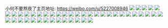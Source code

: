 小何不要熬夜了主页地址: https://weibo.com/u/5227008946 
![](https://wx4.sinaimg.cn/mw2000/005HJZNUly1h8u033n0fkj30yi0yi0uq.jpg) 
![](https://wx4.sinaimg.cn/mw2000/005HJZNUly1h8413gifrwj32c0340npe.jpg) 
![](https://wx4.sinaimg.cn/mw2000/005HJZNUly1h8413hf5tgj32c0340npe.jpg) 
![](https://wx4.sinaimg.cn/mw2000/005HJZNUly1h8413iok3yj32c03407wj.jpg) 
![](https://wx4.sinaimg.cn/mw2000/005HJZNUly1h8413f1yvfj32c0340npe.jpg) 
![](https://wx4.sinaimg.cn/mw2000/005HJZNUly1h80d3fy2oej32c0340u0y.jpg) 
![](https://wx4.sinaimg.cn/mw2000/005HJZNUly1h80d3afndhj32c0340qv7.jpg) 
![](https://wx4.sinaimg.cn/mw2000/005HJZNUly1h80d2vwxi0j32192po4qq.jpg) 
![](https://wx4.sinaimg.cn/mw2000/005HJZNUly1h80d2r676fj32c033z1l0.jpg) 
![](https://wx4.sinaimg.cn/mw2000/005HJZNUly1h80d2fwp6vj31sc2dshdu.jpg) 
![](https://wx4.sinaimg.cn/mw2000/005HJZNUly1h80d330qcoj328m2zh1l0.jpg) 
![](https://wx4.sinaimg.cn/mw2000/005HJZNUly1h80d3p8rhuj32c0340kjl.jpg) 
![](https://wx4.sinaimg.cn/mw2000/005HJZNUly1h80d3sqfy9j32c0340kjl.jpg) 
![](https://wx4.sinaimg.cn/mw2000/005HJZNUly1h80d44a0x7j321o2rokjl.jpg) 
![](https://wx4.sinaimg.cn/mw2000/005HJZNUly1h80d3kx1iej327r2ycx6q.jpg) 
![](https://wx4.sinaimg.cn/mw2000/005HJZNUly1h80d3i9ozej31451hikdw.jpg) 
![](https://wx4.sinaimg.cn/mw2000/005HJZNUly1h7j6we5rnvj32c0340qv5.jpg) 
![](https://wx4.sinaimg.cn/mw2000/005HJZNUly1h7j6whdn82j32c0340hdt.jpg) 
![](https://wx4.sinaimg.cn/mw2000/005HJZNUly1h7j6wbn2jsj30wi17camr.jpg) 
![](https://wx4.sinaimg.cn/mw2000/005HJZNUly1h7hn9jh4g8j32c0340u0y.jpg) 
![](https://wx4.sinaimg.cn/mw2000/005HJZNUly1h71ramfd4oj32c033zhdt.jpg) 
![](https://wx4.sinaimg.cn/mw2000/005HJZNUly1h71ran09tzj32c0340npd.jpg) 
![](https://wx4.sinaimg.cn/mw2000/005HJZNUly1h71rapexyej32c0340kjm.jpg) 
![](https://wx4.sinaimg.cn/mw2000/005HJZNUly1h71rd8a6npj32c03401f7.jpg) 
![](https://wx4.sinaimg.cn/mw2000/005HJZNUly1h71rar7kadj32c0340hdu.jpg) 
![](https://wx4.sinaimg.cn/mw2000/005HJZNUly1h71rd42tglj32c0340qv6.jpg) 
![](https://wx4.sinaimg.cn/mw2000/005HJZNUly1h71rczmvzfj32c0340e82.jpg) 
![](https://wx4.sinaimg.cn/mw2000/005HJZNUly1h71rd6bq8lj32c0340hdu.jpg) 
![](https://wx4.sinaimg.cn/mw2000/005HJZNUly1h71rd50dt0j32c0340hdu.jpg) 
![](https://wx4.sinaimg.cn/mw2000/005HJZNUly1h71rd2xytnj32c03404qt.jpg) 
![](https://wx4.sinaimg.cn/mw2000/005HJZNUly1h70duv9ausj31rl2csnpf.jpg) 
![](https://wx4.sinaimg.cn/mw2000/005HJZNUly1h70dux92mcj31r22c3e81.jpg) 
![](https://wx4.sinaimg.cn/mw2000/005HJZNUly1h70dutdysjj31rm2ctnpf.jpg) 
![](https://wx4.sinaimg.cn/mw2000/005HJZNUly1h6zgmfq6roj31400u0wp0.jpg) 
![](https://wx4.sinaimg.cn/mw2000/005HJZNUly1h6zgmgqvh3j33402c0qv6.jpg) 
![](https://wx4.sinaimg.cn/mw2000/005HJZNUly1h6zgmfcpy9j33402c0qv6.jpg) 
![](https://wx4.sinaimg.cn/mw2000/005HJZNUly1h6men9cttbj31mx26je81.jpg) 
![](https://wx4.sinaimg.cn/mw2000/005HJZNUly1h6menc5a7aj323g2slana.jpg) 
![](https://wx4.sinaimg.cn/mw2000/005HJZNUly1h6llpsf2ddj30zo2567c7.jpg) 
![](https://wx4.sinaimg.cn/mw2000/005HJZNUly1h6lawmckngj31sc2ds4c1.jpg) 
![](https://wx4.sinaimg.cn/mw2000/005HJZNUly1h6lawmx30dj31og28l7wh.jpg) 
![](https://wx4.sinaimg.cn/mw2000/005HJZNUly1h6lawns93lj329s3114qq.jpg) 
![](https://wx4.sinaimg.cn/mw2000/005HJZNUly1h6lawonecmj324m2u6u0x.jpg) 
![](https://wx4.sinaimg.cn/mw2000/005HJZNUly1h6gbfrhtloj30wi17c410.jpg) 
